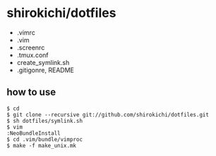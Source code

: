 # shirokichi/dotfiles

- .vimrc
- .vim
- .screenrc
- .tmux.conf
- create_symlink.sh
- .gitigonre, README

## how to use
    $ cd
    $ git clone --recursive git://github.com/shirokichi/dotfiles.git
    $ sh dotfiles/symlink.sh
    $ vim
    :NeoBundleInstall
    $ cd .vim/bundle/vimproc
    $ make -f make_unix.mk
